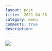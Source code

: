 ```yaml
---
layout: post
title:  2021-04-26
category: menu
comments: true
description: 
---
```


![]({{site.baseurl}}/assets/menu/{{page.title}}.png)